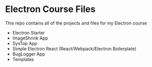 # Electron Course Files

This repo contains all of the projects and files for my Electron course

* Electron Starter
* ImageShrink App
* SysTop App
* Simple Electron React (React/Webpack/Electron Boilerplate)
* BugLogger App
* Templates
